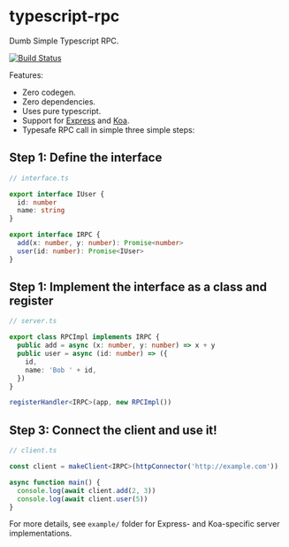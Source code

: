 # typescript-rpc
Dumb Simple Typescript RPC.

[![Build Status](https://travis-ci.com/tianhuil/typescript-rpc.svg?branch=master)](https://travis-ci.org/tianhuil/typescript-rpc)

Features:
- Zero codegen.
- Zero dependencies.
- Uses pure typescript.
- Support for [Express](https://expressjs.com/) and [Koa](https://koajs.com/).
- Typesafe RPC call in simple three simple steps:


## Step 1: Define the interface
```ts
// interface.ts

export interface IUser {
  id: number
  name: string
}

export interface IRPC {
  add(x: number, y: number): Promise<number>
  user(id: number): Promise<IUser>
}
```

## Step 1: Implement the interface as a class and register
```ts
// server.ts

export class RPCImpl implements IRPC {
  public add = async (x: number, y: number) => x + y
  public user = async (id: number) => ({
    id,
    name: 'Bob ' + id,
  })
}

registerHandler<IRPC>(app, new RPCImpl())
```

## Step 3: Connect the client and use it!
```ts
// client.ts

const client = makeClient<IRPC>(httpConnector('http://example.com'))

async function main() {
  console.log(await client.add(2, 3))
  console.log(await client.user(5))
}
```

For more details, see `example/` folder for Express- and Koa-specific server implementations.
